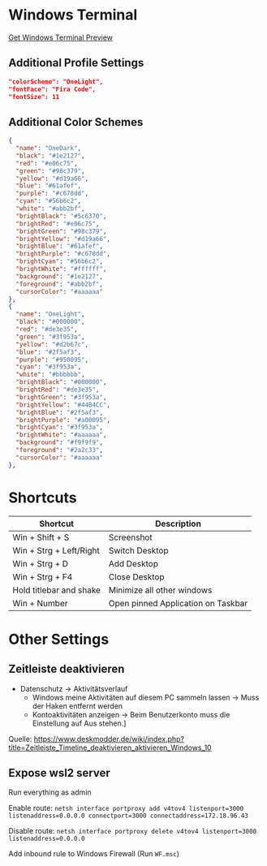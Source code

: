 # Windows Terminal

[Get Windows Terminal Preview](https://www.microsoft.com/en-us/p/windows-terminal-preview/9n8g5rfz9xk3)

## Additional Profile Settings

```json
"colorScheme": "OneLight",
"fontFace": "Fira Code",
"fontSize": 11
```

## Additional Color Schemes

```json
{
  "name": "OneDark",
  "black": "#1e2127",
  "red": "#e06c75",
  "green": "#98c379",
  "yellow": "#d19a66",
  "blue": "#61afef",
  "purple": "#c678dd",
  "cyan": "#56b6c2",
  "white": "#abb2bf",
  "brightBlack": "#5c6370",
  "brightRed": "#e06c75",
  "brightGreen": "#98c379",
  "brightYellow": "#d19a66",
  "brightBlue": "#61afef",
  "brightPurple": "#c678dd",
  "brightCyan": "#56b6c2",
  "brightWhite": "#ffffff",
  "background": "#1e2127",
  "foreground": "#abb2bf",
  "cursorColor": "#aaaaaa"
},
{
  "name": "OneLight",
  "black": "#000000",
  "red": "#de3e35",
  "green": "#3f953a",
  "yellow": "#d2b67c",
  "blue": "#2f5af3",
  "purple": "#950095",
  "cyan": "#3f953a",
  "white": "#bbbbbb",
  "brightBlack": "#000000",
  "brightRed": "#de3e35",
  "brightGreen": "#3f953a",
  "brightYellow": "#44B4CC",
  "brightBlue": "#2f5af3",
  "brightPurple": "#a00095",
  "brightCyan": "#3f953a",
  "brightWhite": "#aaaaaa",
  "background": "#f9f9f9",
  "foreground": "#2a2c33",
  "cursorColor": "#aaaaaa"
},
```

# Shortcuts

| Shortcut                | Description                        |
| ----------------------- | ---------------------------------- |
| Win + Shift + S         | Screenshot                         |
| Win + Strg + Left/Right | Switch Desktop                     |
| Win + Strg + D          | Add Desktop                        |
| Win + Strg + F4         | Close Desktop                      |
| Hold titlebar and shake | Minimize all other windows         |
| Win + Number            | Open pinned Application on Taskbar |

# Other Settings

## Zeitleiste deaktivieren

- Datenschutz -> Aktivitätsverlauf
  - Windows meine Aktivitäten auf diesem PC sammeln lassen -> Muss der Haken entfernt werden
  - Kontoaktivitäten anzeigen -> Beim Benutzerkonto muss die Einstellung auf Aus stehen.]

Quelle: https://www.deskmodder.de/wiki/index.php?title=Zeitleiste_Timeline_deaktivieren_aktivieren_Windows_10

## Expose wsl2 server

Run everything as admin

Enable route: `netsh interface portproxy add v4tov4 listenport=3000 listenaddress=0.0.0.0 connectport=3000 connectaddress=172.18.96.43`

Disable route: `netsh interface portproxy delete v4tov4 listenport=3000 listenaddress=0.0.0.0`

Add inbound rule to Windows Firewall (Run `WF.msc`)